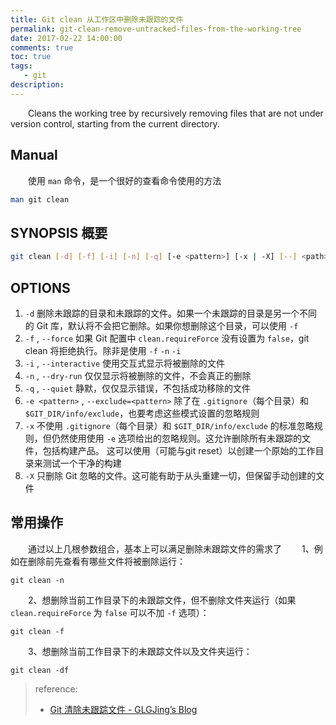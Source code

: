 ```yaml
---
title: Git clean 从工作区中删除未跟踪的文件
permalink: git-clean-remove-untracked-files-from-the-working-tree
date: 2017-02-22 14:00:00
comments: true
toc: true
tags: 
   - git
description: 
---
```


&emsp;&emsp;Cleans the working tree by recursively removing files that are not under version control, starting from the current directory.
<!-- more -->
## Manual
&emsp;&emsp;使用 `man` 命令，是一个很好的查看命令使用的方法
``` bash
man git clean
```
## SYNOPSIS 概要
``` bash
git clean [-d] [-f] [-i] [-n] [-q] [-e <pattern>] [-x | -X] [--] <path>...
```
## OPTIONS
1. `-d` 删除未跟踪的目录和未跟踪的文件。如果一个未跟踪的目录是另一个不同的 Git 库，默认将不会把它删除。如果你想删除这个目录，可以使用 `-f`
2. `-f` , `--force` 如果 Git 配置中 `clean.requireForce` 没有设置为 `false`，git clean 将拒绝执行。除非是使用 `-f` `-n` `-i`
3. `-i` , `--interactive` 使用交互式显示将被删除的文件
4. `-n` , `--dry-run` 仅仅显示将被删除的文件，不会真正的删除
5. `-q` , `--quiet` 静默，仅仅显示错误，不包括成功移除的文件
6. `-e <pattern>` , `--exclude=<pattern>` 除了在 `.gitignore`（每个目录）和 `$GIT_DIR/info/exclude`，也要考虑这些模式设置的忽略规则
7. `-x` 不使用 `.gitignore`（每个目录）和 `$GIT_DIR/info/exclude` 的标准忽略规则，但仍然使用使用 `-e` 选项给出的忽略规则。这允许删除所有未跟踪的文件，包括构建产品。 这可以使用（可能与git reset）以创建一个原始的工作目录来测试一个干净的构建
8. `-X` 只删除 Git 忽略的文件。这可能有助于从头重建一切，但保留手动创建的文件

## 常用操作
&emsp;&emsp;通过以上几根参数组合，基本上可以满足删除未跟踪文件的需求了
&emsp;&emsp;1、例如在删除前先查看有哪些文件将被删除运行：
```
git clean -n
```
&emsp;&emsp;2、想删除当前工作目录下的未跟踪文件，但不删除文件夹运行（如果 `clean.requireForce` 为 `false` 可以不加 `-f` 选项）：
```
git clean -f
```
&emsp;&emsp;3、想删除当前工作目录下的未跟踪文件以及文件夹运行：
```
git clean -df
```


> reference:
> - [Git 清除未跟踪文件 - GLGJing&#8217;s Blog](http://glgjing.github.io/blog/2015/01/09/git-qing-chu-wei-gen-zong-wen-jian/)
